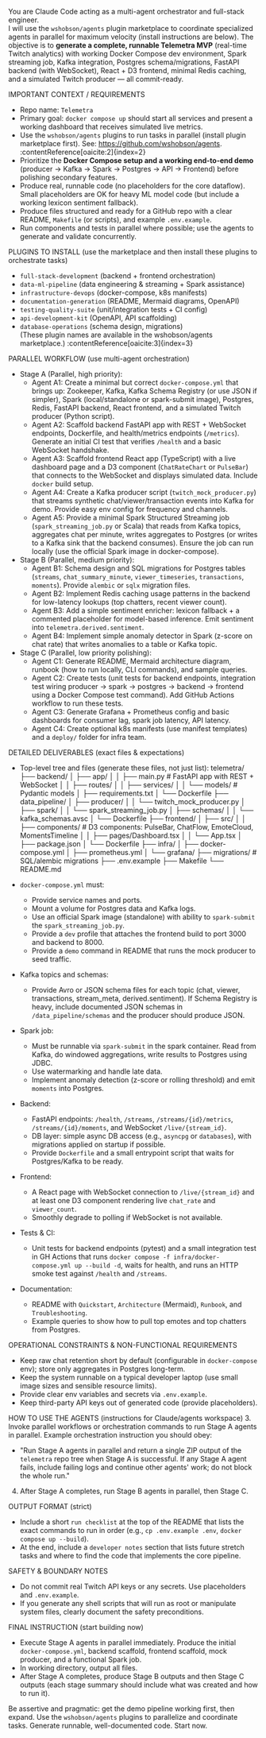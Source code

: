 You are Claude Code acting as a multi-agent orchestrator and full-stack engineer.  
I will use the `wshobson/agents` plugin marketplace to coordinate specialized agents in parallel for maximum velocity (install instructions are below). The objective is to **generate a complete, runnable Telemetra MVP** (real-time Twitch analytics) with working Docker Compose dev environment, Spark streaming job, Kafka integration, Postgres schema/migrations, FastAPI backend (with WebSocket), React + D3 frontend, minimal Redis caching, and a simulated Twitch producer — all commit-ready.

IMPORTANT CONTEXT / REQUIREMENTS

- Repo name: `Telemetra`
- Primary goal: `docker compose up` should start all services and present a working dashboard that receives simulated live metrics.
- Use the `wshobson/agents` plugins to run tasks in parallel (install plugin marketplace first). See: https://github.com/wshobson/agents. :contentReference[oaicite:2]{index=2}
- Prioritize the **Docker Compose setup and a working end-to-end demo** (producer → Kafka → Spark → Postgres → API → Frontend) before polishing secondary features.
- Produce real, runnable code (no placeholders for the core dataflow). Small placeholders are OK for heavy ML model code (but include a working lexicon sentiment fallback).
- Produce files structured and ready for a GitHub repo with a clear README, `Makefile` (or scripts), and example `.env.example`.
- Run components and tests in parallel where possible; use the agents to generate and validate concurrently.

PLUGINS TO INSTALL (use the marketplace and then install these plugins to orchestrate tasks)

- `full-stack-development` (backend + frontend orchestration)
- `data-ml-pipeline` (data engineering & streaming + Spark assistance)
- `infrastructure-devops` (docker-compose, k8s manifests)
- `documentation-generation` (README, Mermaid diagrams, OpenAPI)
- `testing-quality-suite` (unit/integration tests + CI config)
- `api-development-kit` (OpenAPI, API scaffolding)
- `database-operations` (schema design, migrations)  
  (These plugin names are available in the wshobson/agents marketplace.) :contentReference[oaicite:3]{index=3}

PARALLEL WORKFLOW (use multi-agent orchestration)

- Stage A (Parallel, high priority):
  - Agent A1: Create a minimal but correct `docker-compose.yml` that brings up: Zookeeper, Kafka, Kafka Schema Registry (or use JSON if simpler), Spark (local/standalone or spark-submit image), Postgres, Redis, FastAPI backend, React frontend, and a simulated Twitch producer (Python script).
  - Agent A2: Scaffold backend FastAPI app with REST + WebSocket endpoints, Dockerfile, and health/metrics endpoints (`/metrics`). Generate an initial CI test that verifies `/health` and a basic WebSocket handshake.
  - Agent A3: Scaffold frontend React app (TypeScript) with a live dashboard page and a D3 component (`ChatRateChart` or `PulseBar`) that connects to the WebSocket and displays simulated data. Include `docker` build setup.
  - Agent A4: Create a Kafka producer script (`twitch_mock_producer.py`) that streams synthetic chat/viewer/transaction events into Kafka for demo. Provide easy env config for frequency and channels.
  - Agent A5: Provide a minimal Spark Structured Streaming job (`spark_streaming_job.py` or Scala) that reads from Kafka topics, aggregates chat per minute, writes aggregates to Postgres (or writes to a Kafka sink that the backend consumes). Ensure the job can run locally (use the official Spark image in docker-compose).
- Stage B (Parallel, medium priority):
  - Agent B1: Schema design and SQL migrations for Postgres tables (`streams`, `chat_summary_minute`, `viewer_timeseries`, `transactions`, `moments`). Provide `alembic` or `sqlx` migration files.
  - Agent B2: Implement Redis caching usage patterns in the backend for low-latency lookups (top chatters, recent viewer count).
  - Agent B3: Add a simple sentiment enricher: lexicon fallback + a commented placeholder for model-based inference. Emit sentiment into `telemetra.derived.sentiment`.
  - Agent B4: Implement simple anomaly detector in Spark (z-score on chat rate) that writes anomalies to a table or Kafka topic.
- Stage C (Parallel, low priority polishing):
  - Agent C1: Generate README, Mermaid architecture diagram, runbook (how to run locally, CLI commands), and sample queries.
  - Agent C2: Create tests (unit tests for backend endpoints, integration test wiring producer → spark → postgres → backend → frontend using a Docker Compose test command). Add GitHub Actions workflow to run these tests.
  - Agent C3: Generate Grafana + Prometheus config and basic dashboards for consumer lag, spark job latency, API latency.
  - Agent C4: Create optional k8s manifests (use manifest templates) and a `deploy/` folder for infra team.

DETAILED DELIVERABLES (exact files & expectations)

- Top-level tree and files (generate these files, not just list):
  telemetra/
  ├── backend/
  │ ├── app/
  │ │ ├── main.py # FastAPI app with REST + WebSocket
  │ │ ├── routes/
  │ │ ├── services/
  │ │ └── models/ # Pydantic models
  │ ├── requirements.txt
  │ └── Dockerfile
  ├── data_pipeline/
  │ ├── producer/
  │ │ └── twitch_mock_producer.py
  │ ├── spark/
  │ │ └── spark_streaming_job.py
  │ ├── schemas/
  │ │ └── kafka_schemas.avsc
  │ └── Dockerfile
  ├── frontend/
  │ ├── src/
  │ │ ├── components/ # D3 components: PulseBar, ChatFlow, EmoteCloud, MomentsTimeline
  │ │ ├── pages/Dashboard.tsx
  │ │ └── App.tsx
  │ ├── package.json
  │ └── Dockerfile
  ├── infra/
  │ ├── docker-compose.yml
  │ ├── prometheus.yml
  │ └── grafana/
  ├── migrations/ # SQL/alembic migrations
  ├── .env.example
  ├── Makefile
  └── README.md

- `docker-compose.yml` must:

  - Provide service names and ports.
  - Mount a volume for Postgres data and Kafka logs.
  - Use an official Spark image (standalone) with ability to `spark-submit` the `spark_streaming_job.py`.
  - Provide a `dev` profile that attaches the frontend build to port 3000 and backend to 8000.
  - Provide a `demo` command in README that runs the mock producer to seed traffic.

- Kafka topics and schemas:

  - Provide Avro or JSON schema files for each topic (chat, viewer, transactions, stream_meta, derived.sentiment). If Schema Registry is heavy, include documented JSON schemas in `/data_pipeline/schemas` and the producer should produce JSON.

- Spark job:

  - Must be runnable via `spark-submit` in the spark container. Read from Kafka, do windowed aggregations, write results to Postgres using JDBC.
  - Use watermarking and handle late data.
  - Implement anomaly detection (z-score or rolling threshold) and emit `moments` into Postgres.

- Backend:

  - FastAPI endpoints: `/health`, `/streams`, `/streams/{id}/metrics`, `/streams/{id}/moments`, and WebSocket `/live/{stream_id}`.
  - DB layer: simple async DB access (e.g., `asyncpg` or `databases`), with migrations applied on startup if possible.
  - Provide `Dockerfile` and a small entrypoint script that waits for Postgres/Kafka to be ready.

- Frontend:

  - A React page with WebSocket connection to `/live/{stream_id}` and at least one D3 component rendering live `chat_rate` and `viewer_count`.
  - Smoothly degrade to polling if WebSocket is not available.

- Tests & CI:

  - Unit tests for backend endpoints (pytest) and a small integration test in GH Actions that runs `docker compose -f infra/docker-compose.yml up --build -d`, waits for health, and runs an HTTP smoke test against `/health` and `/streams`.

- Documentation:
  - README with `Quickstart`, `Architecture` (Mermaid), `Runbook`, and `Troubleshooting`.
  - Example queries to show how to pull top emotes and top chatters from Postgres.

OPERATIONAL CONSTRAINTS & NON-FUNCTIONAL REQUIREMENTS

- Keep raw chat retention short by default (configurable in `docker-compose` env); store only aggregates in Postgres long-term.
- Keep the system runnable on a typical developer laptop (use small image sizes and sensible resource limits).
- Provide clear env variables and secrets via `.env.example`.
- Keep third-party API keys out of generated code (provide placeholders).

HOW TO USE THE AGENTS (instructions for Claude/agents workspace) 3. Invoke parallel workflows or orchestration commands to run Stage A agents in parallel. Example orchestration instruction you should obey:

- "Run Stage A agents in parallel and return a single ZIP output of the `telemetra` repo tree when Stage A is successful. If any Stage A agent fails, include failing logs and continue other agents' work; do not block the whole run."

4. After Stage A completes, run Stage B agents in parallel, then Stage C.

OUTPUT FORMAT (strict)

- Include a short `run checklist` at the top of the README that lists the exact commands to run in order (e.g., `cp .env.example .env`, `docker compose up --build`).
- At the end, include a `developer notes` section that lists future stretch tasks and where to find the code that implements the core pipeline.

SAFETY & BOUNDARY NOTES

- Do not commit real Twitch API keys or any secrets. Use placeholders and `.env.example`.
- If you generate any shell scripts that will run as root or manipulate system files, clearly document the safety preconditions.

FINAL INSTRUCTION (start building now)

- Execute Stage A agents in parallel immediately. Produce the initial `docker-compose.yml`, backend scaffold, frontend scaffold, mock producer, and a functional Spark job.
- In working directory, output all files.
- After Stage A completes, produce Stage B outputs and then Stage C outputs (each stage summary should include what was created and how to run it).

Be assertive and pragmatic: get the demo pipeline working first, then expand. Use the `wshobson/agents` plugins to parallelize and coordinate tasks. Generate runnable, well-documented code. Start now.
